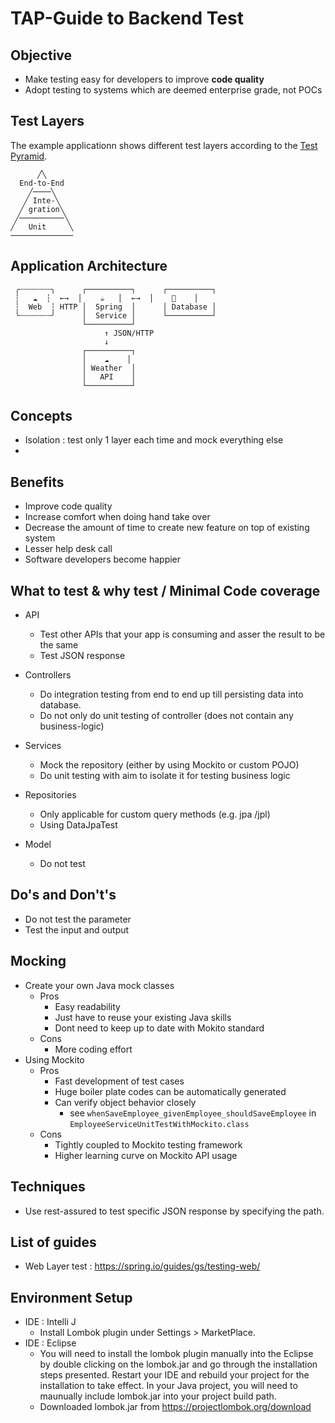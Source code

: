 # TAP-Guide to Backend Test

## Objective
* Make testing easy for developers to improve **code quality**
* Adopt testing to systems which are deemed enterprise grade, not POCs

## Test Layers
The example applicationn shows different test layers according to the [Test Pyramid](https://martinfowler.com/bliki/TestPyramid.html).

```
      ╱╲
  End-to-End
    ╱────╲
   ╱ Inte-╲
  ╱ gration╲
 ╱──────────╲
╱   Unit     ╲
──────────────
```

## Application Architecture
```
 ╭┄┄┄┄┄┄┄╮      ┌──────────┐      ┌──────────┐
 ┆   ☁  ┆  ←→  │    ☕   │  ←→  │    💾    │
 ┆  Web  ┆ HTTP │  Spring  │      │ Database │
 ╰┄┄┄┄┄┄┄╯      │  Service │      └──────────┘
                └──────────┘
                     ↑ JSON/HTTP
                     ↓
                ┌──────────┐
                │    ☁    │
                │ Weather  │
                │   API    │
                └──────────┘
```

## Concepts
* Isolation : test only 1 layer each time and mock everything else
* 

## Benefits
* Improve code quality
* Increase comfort when doing hand take over
* Decrease the amount of time to create new feature on top of existing system 
* Lesser help desk call
* Software developers become happier


## What to test & why test / Minimal Code coverage
* API
  * Test other APIs that your app is consuming and asser the result to be the same
  * Test JSON response

* Controllers
  * Do integration testing from end to end up till persisting data into database. 
  * Do not only do unit testing of controller (does not contain any business-logic)
  
* Services
  * Mock the repository (either by using Mockito or custom POJO)
  * Do unit testing with aim to isolate it for testing business logic
  
* Repositories
  * Only applicable for custom query methods (e.g. jpa /jpl)
  * Using DataJpaTest
  
* Model
  * Do not test

## Do's and Don't's
* Do not test the parameter 
* Test the input and output 

## Mocking
* Create your own Java mock classes
   * Pros
       * Easy readability
       * Just have to reuse your existing Java skills
       * Dont need to keep up to date with Mokito standard
   * Cons
       * More coding effort 
* Using Mockito
   * Pros
       * Fast development of test cases
       * Huge boiler plate codes can be automatically generated
       * Can verify object behavior closely
            * see `whenSaveEmployee_givenEmployee_shouldSaveEmployee` in `EmployeeServiceUnitTestWithMockito.class`
   * Cons 
       * Tightly coupled to Mockito testing framework
       * Higher learning curve on Mockito API usage

## Techniques
* Use rest-assured to test specific JSON response by specifying the path.

## List of guides
* Web Layer test : https://spring.io/guides/gs/testing-web/

## Environment Setup
* IDE : Intelli J
    * Install Lombok plugin under Settings > MarketPlace.    
* IDE : Eclipse
    * You will need to install the lombok plugin manually into the Eclipse by double clicking on the lombok.jar and go through the installation steps presented. Restart your IDE and rebuild your project for the installation to take effect. In your Java project, you will need to maunually include lombok.jar into your project build path.
    * Downloaded lombok.jar from https://projectlombok.org/download
